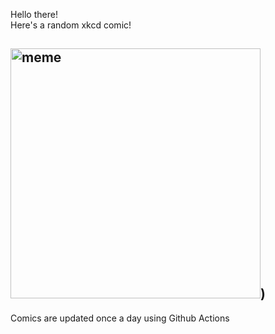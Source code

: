 Hello there! <br>Here's a random xkcd comic!<br>
## <img src="https://imgs.xkcd.com/comics/earth_like_exoplanet.png" alt="meme" width="400"/>)<br>
Comics are updated once a day using Github Actions